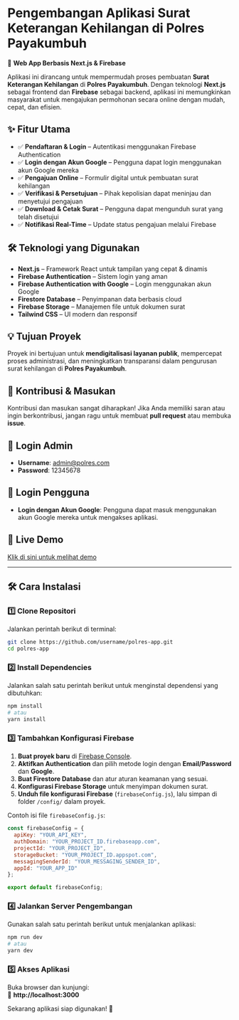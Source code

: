 # Pengembangan Aplikasi Surat Keterangan Kehilangan di Polres Payakumbuh

🚀 **Web App Berbasis Next.js & Firebase**

Aplikasi ini dirancang untuk mempermudah proses pembuatan **Surat Keterangan Kehilangan** di **Polres Payakumbuh**. Dengan teknologi **Next.js** sebagai frontend dan **Firebase** sebagai backend, aplikasi ini memungkinkan masyarakat untuk mengajukan permohonan secara online dengan mudah, cepat, dan efisien.

## ✨ Fitur Utama
- ✅ **Pendaftaran & Login** – Autentikasi menggunakan Firebase Authentication
- ✅ **Login dengan Akun Google** – Pengguna dapat login menggunakan akun Google mereka
- ✅ **Pengajuan Online** – Formulir digital untuk pembuatan surat kehilangan
- ✅ **Verifikasi & Persetujuan** – Pihak kepolisian dapat meninjau dan menyetujui pengajuan
- ✅ **Download & Cetak Surat** – Pengguna dapat mengunduh surat yang telah disetujui
- ✅ **Notifikasi Real-Time** – Update status pengajuan melalui Firebase

## 🛠️ Teknologi yang Digunakan
- **Next.js** – Framework React untuk tampilan yang cepat & dinamis
- **Firebase Authentication** – Sistem login yang aman
- **Firebase Authentication with Google** – Login menggunakan akun Google
- **Firestore Database** – Penyimpanan data berbasis cloud
- **Firebase Storage** – Manajemen file untuk dokumen surat
- **Tailwind CSS** – UI modern dan responsif

## 💡 Tujuan Proyek
Proyek ini bertujuan untuk **mendigitalisasi layanan publik**, mempercepat proses administrasi, dan meningkatkan transparansi dalam pengurusan surat kehilangan di **Polres Payakumbuh**.

## 📌 Kontribusi & Masukan
Kontribusi dan masukan sangat diharapkan! Jika Anda memiliki saran atau ingin berkontribusi, jangan ragu untuk membuat **pull request** atau membuka **issue**.

## 🔑 Login Admin
- **Username**: admin@polres.com  
- **Password**: 12345678

## 🔑 Login Pengguna
- **Login dengan Akun Google**: Pengguna dapat masuk menggunakan akun Google mereka untuk mengakses aplikasi.

## 🔗 Live Demo 
[Klik di sini untuk melihat demo](https://polres.vercel.app/login)

---

## 🛠 Cara Instalasi

### 1️⃣ Clone Repositori
Jalankan perintah berikut di terminal:
```bash
git clone https://github.com/username/polres-app.git
cd polres-app
```

### 2️⃣ Install Dependencies
Jalankan salah satu perintah berikut untuk menginstal dependensi yang dibutuhkan:
```bash
npm install
# atau
yarn install
```

### 3️⃣ Tambahkan Konfigurasi Firebase
1. **Buat proyek baru** di [Firebase Console](https://console.firebase.google.com/).
2. **Aktifkan Authentication** dan pilih metode login dengan **Email/Password** dan **Google**.
3. **Buat Firestore Database** dan atur aturan keamanan yang sesuai.
4. **Konfigurasi Firebase Storage** untuk menyimpan dokumen surat.
5. **Unduh file konfigurasi Firebase** (`firebaseConfig.js`), lalu simpan di folder `/config/` dalam proyek.

Contoh isi file `firebaseConfig.js`:
```javascript
const firebaseConfig = {
  apiKey: "YOUR_API_KEY",
  authDomain: "YOUR_PROJECT_ID.firebaseapp.com",
  projectId: "YOUR_PROJECT_ID",
  storageBucket: "YOUR_PROJECT_ID.appspot.com",
  messagingSenderId: "YOUR_MESSAGING_SENDER_ID",
  appId: "YOUR_APP_ID"
};

export default firebaseConfig;
```

### 4️⃣ Jalankan Server Pengembangan
Gunakan salah satu perintah berikut untuk menjalankan aplikasi:
```bash
npm run dev
# atau
yarn dev
```

### 5️⃣ Akses Aplikasi
Buka browser dan kunjungi:  
🔗 **http://localhost:3000**  

Sekarang aplikasi siap digunakan! 🚀
